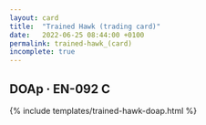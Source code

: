 ```yaml
---
layout: card
title:  "Trained Hawk (trading card)"
date:   2022-06-25 08:44:00 +0100
permalink: trained-hawk_(card)
incomplete: true
---
```


## DOAp &middot; EN-092 C

{% include templates/trained-hawk-doap.html %}